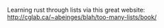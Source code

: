 Learning rust through lists via this great website:
    http://cglab.ca/~abeinges/blah/too-many-lists/book/
